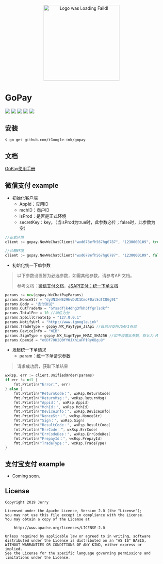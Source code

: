 
<div align=center><a href="https://doc.gopay.ink" target="_blank"><img width="250" height="250" alt="Logo was Loading Faild!" src="https://raw.githubusercontent.com/iGoogle-ink/gopay/master/logo.png"/></a></div>

# GoPay

<a href="https://www.igoogle.ink" target="_blank"><img src="https://img.shields.io/badge/Author-Jerry-blue.svg"/></a>
<a href="https://golang.org" target="_blank"><img src="https://img.shields.io/badge/Golang-1.11+-brightgreen.svg"/></a>
<a href="https://doc.gopay.ink" target="_blank"><img src="https://img.shields.io/badge/Doc-doc.gopay.ink-blue.svg"/></a>
<img src="https://img.shields.io/badge/Build-passing-brightgreen.svg"/>
<a href="http://www.apache.org/licenses/LICENSE-2.0" target="_blank"><img src="https://img.shields.io/badge/License-Apache 2-blue.svg"/></a>

## 安装

```bash
$ go get github.com/iGoogle-ink/gopay
```

## 文档

[GoPay使用手册](https://doc.gopay.ink)

## 微信支付 example

* 初始化客户端
    * AppId：应用ID
    * mchID：商户ID
    * isProd：是否是正式环境
    * secretKey：key，（当isProd为true时，此参数必传；false时，此参数为空）
```go
//正式环境 
client := gopay.NewWeChatClient("wxd678efh567hg6787", "1230000109", true, "192006250b4c09247ec02edce69f6a2d")

//沙箱环境
client := gopay.NewWeChatClient("wxd678efh567hg6787", "1230000109", false)
```

* 初始化统一下单参数
> 以下参数设置皆为必选参数，如需其他参数，请参考API文档。
>
> 参考文档：[微信支付文档](https://pay.weixin.qq.com/wiki/doc/api/index.html)，[JSAPI支付：统一下单文档](https://pay.weixin.qq.com/wiki/doc/api/jsapi.php?chapter=9_1)
```go
params := new(gopay.WeChatPayParams)
params.NonceStr = "dyUNIkNS29hvDUC1CmoF0alSdfCQGg9I"
params.Body = "支付测试"
params.OutTradeNo = "GYsadfjk4dhg3fkh3ffgnlsdkf"
params.TotalFee = 10 //单位为分
params.SpbillCreateIp = "127.0.0.1"
params.NotifyUrl = "http://www.igoogle.ink"
params.TradeType = gopay.WX_PayType_JsApi //目前只支持JSAPI有效
params.DeviceInfo = "WEB"
params.SignType = gopay.WX_SignType_HMAC_SHA256 //如不设置此参数，默认为 MD5
params.Openid = "o0Df70H2Q0fY8JXh1aFPIRyOBgu8"
```

* 发起统一下单请求
    * param：统一下单请求参数
> 请求成功后，获取下单结果
```go
wxRsp, err := client.UnifiedOrder(params)
if err != nil {
	fmt.Println("Error:", err)
} else {
	fmt.Println("ReturnCode：", wxRsp.ReturnCode)
	fmt.Println("ReturnMsg：", wxRsp.ReturnMsg)
	fmt.Println("Appid：", wxRsp.Appid)
	fmt.Println("MchId：", wxRsp.MchId)
	fmt.Println("DeviceInfo：", wxRsp.DeviceInfo)
	fmt.Println("NonceStr：", wxRsp.NonceStr)
	fmt.Println("Sign：", wxRsp.Sign)
	fmt.Println("ResultCode：", wxRsp.ResultCode)
	fmt.Println("ErrCode：", wxRsp.ErrCode)
	fmt.Println("ErrCodeDes：", wxRsp.ErrCodeDes)
	fmt.Println("PrepayId：", wxRsp.PrepayId)
	fmt.Println("TradeType：", wxRsp.TradeType)
}
```

## 支付宝支付 example

* Coming soon.

## License
```
Copyright 2019 Jerry

Licensed under the Apache License, Version 2.0 (the "License");
you may not use this file except in compliance with the License.
You may obtain a copy of the License at

    http://www.apache.org/licenses/LICENSE-2.0

Unless required by applicable law or agreed to in writing, software
distributed under the License is distributed on an "AS IS" BASIS,
WITHOUT WARRANTIES OR CONDITIONS OF ANY KIND, either express or implied.
See the License for the specific language governing permissions and
limitations under the License.
```